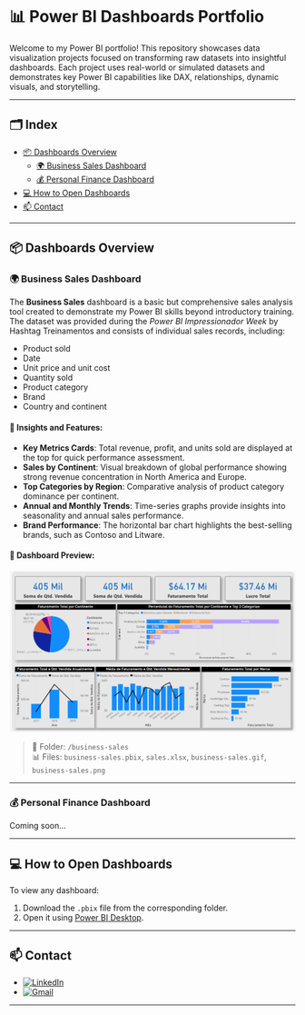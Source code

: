 # 📊 Power BI Dashboards Portfolio

Welcome to my Power BI portfolio! This repository showcases data visualization projects focused on transforming raw datasets into insightful dashboards. Each project uses real-world or simulated datasets and demonstrates key Power BI capabilities like DAX, relationships, dynamic visuals, and storytelling.

---

## 🗂️ Index

- [📦 Dashboards Overview](#dashboards-overview)
  - [🌍 Business Sales Dashboard](#business-sales-dashboard)
  - [💰 Personal Finance Dashboard](#personal-finance-dashboard)
- [💻 How to Open Dashboards](#how-to-open-dashboards)
- [📫 Contact](#contact)

---

## 📦 Dashboards Overview

### 🌍 Business Sales Dashboard

The **Business Sales** dashboard is a basic but comprehensive sales analysis tool created to demonstrate my Power BI skills beyond introductory training. The dataset was provided during the *Power BI Impressionador Week* by Hashtag Treinamentos and consists of individual sales records, including:

- Product sold
- Date
- Unit price and unit cost
- Quantity sold
- Product category
- Brand
- Country and continent

#### 🧠 Insights and Features:
- **Key Metrics Cards**: Total revenue, profit, and units sold are displayed at the top for quick performance assessment.
- **Sales by Continent**: Visual breakdown of global performance showing strong revenue concentration in North America and Europe.
- **Top Categories by Region**: Comparative analysis of product category dominance per continent.
- **Annual and Monthly Trends**: Time-series graphs provide insights into seasonality and annual sales performance.
- **Brand Performance**: The horizontal bar chart highlights the best-selling brands, such as Contoso and Litware.

#### 🎥 Dashboard Preview:

![Business Sales Dashboard](./business-sales/business-sales.gif)

> 📁 Folder: `/business-sales`  
> 📊 Files: `business-sales.pbix`, `sales.xlsx`, `business-sales.gif`, `business-sales.png`

---

### 💰 Personal Finance Dashboard

Coming soon...

---

## 💻 How to Open Dashboards

To view any dashboard:
1. Download the `.pbix` file from the corresponding folder.
2. Open it using [Power BI Desktop](https://powerbi.microsoft.com/en-us/desktop/).

---

## 📫 Contact

- [![LinkedIn](https://img.shields.io/badge/-LinkedIn-blue?logo=linkedin&logoColor=white&style=flat)](https://www.linkedin.com/in/leonardo-jas-figueiredo)
- [![Gmail](https://img.shields.io/badge/-Email-red?logo=gmail&logoColor=white&style=flat)](mailto:leonardojasfigueiredo@gmail.com)

---

